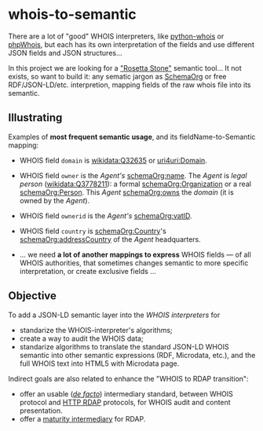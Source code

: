 # whois-to-semantic

There are a lot of "good" WHOIS interpreters, like [python-whois](https://github.com/joepie91/python-whois) or [phpWhois](https://github.com/phpWhois/phpWhois), but each has its own interpretation of the fields and use different JSON fields and JSON structures... 

In this project we are looking for a ["Rosetta Stone"](https://en.wikipedia.org/wiki/Rosetta_Stone) semantic tool... It not exists, so want to build it: any sematic jargon as [SchemaOrg](https://schema.org/) or free RDF/JSON-LD/etc. interpretion, mapping fields of the raw whois file into its semantic.  

## Illustrating

Examples of  **most frequent semantic usage**, and its fieldName-to-Semantic mapping:

* WHOIS field `domain` is [wikidata:Q32635](https://www.wikidata.org/wiki/Q32635) or [uri4uri:Domain](http://uri4uri.net/vocab.html/#Domain).
 
* WHOIS field `owner` is  the *Agent's* [schemaOrg:name](https://schema.org/name). The *Agent* is *legal person* ([wikidata:Q3778211](https://www.wikidata.org/wiki/Q3778211)): a formal [schemaOrg:Organization](https://schema.org/Organization) or a real [schemaOrg:Person](https://schema.org/Person). This *Agent* [schemaOrg:owns](https://schema.org/owns) the *domain* (it is owned by the *Agent*). 
 
* WHOIS field `ownerid` is the *Agent's*  [schemaOrg:vatID](https://schema.org/vatID).

* WHOIS field `country` is  [schemaOrg:Country](https://schema.org/Country)'s [schemaOrg:addressCountry](https://schema.org/addressCountry) of the *Agent* headquarters.

* ... we need  **a lot of another mappings to express** WHOIS fields  &mdash; of all WHOIS authorities, that sometimes changes semantic to more specific interpretation, or create exclusive fields ...

## Objective
To add a JSON-LD semantic layer into the *WHOIS interpreters* for
* standarize the WHOIS-interpreter's algorithms;
* create a way to audit the WHOIS data;
* standarize algorithms to translate the standard JSON-LD WHOIS semantic into other semantic expressions (RDF, Microdata, etc.), and the full WHOIS text into HTML5 with Microdata page.

Indirect goals are also related  to enhance the "WHOIS to RDAP transition":
* offer an usable (*[de facto](https://en.wikipedia.org/wiki/De_facto_standard)*) intermediary  standard, between WHOIS protocol and [HTTP RDAP](https://tools.ietf.org/html/rfc7480) protocols, for WHOIS audit and content presentation.  
* offer a [maturity intermediary](https://en.wikipedia.org/wiki/Capability_Maturity_Model) for RDAP.
